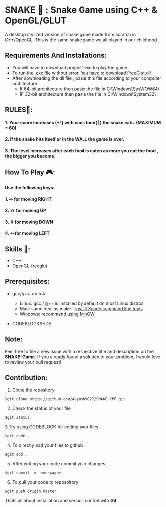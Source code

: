 # SNAKE 🐍 : Snake Game using C++ & OpenGL/GLUT
A  desktop stylized version of snake game made from scratch in C++/OpenGL.
This is the same snake game we all played in our childhood .

## Requirements And Installations:
* You will have to download project1.exe to play the game.
* To run the .exe file without error, You have to download [FreeGlut.dll](https://drive.google.com/file/d/1zcxh1M0Ek9rwis6WUbqcdNwDHdkF4S-C/view?usp=sharing)
* After downloading the dll file , paste this file according to your computer architecture
   * If 64-bit architecture then paste the file in C:\Windows\SysWOW64\
   * IF 32-bit architecture then paste the file in C:\Windows\System32\ 

## RULES📝: 
#### 1. Your score increases (+1) with each food(🍎) the snake eats. (MAXIMUM = 60)
#### 2. If the snake hits itself or in the WALL the game is over.
#### 3. The level increases after each food is eaten as more you eat the food , the bigger you become.

## How To Play 🎮:
#### Use the following keys:
#### 1. ⇨ for moving RIGHT
#### 2. ⇧ for moving UP
#### 3. ⇩ for moving DOWN
#### 4. ⇦ for moving LEFT

## Skills 💪:
* C++ 
* OpenGL-freeglut

## Prerequisites:
- gcc/g++ >= 5.4

  * Linux: gcc / g++ is installed by default on most Linux distros
  * Mac: same deal as make - [install Xcode command line tools](https://developer.apple.com/xcode/features/)
  * Windows: recommend using [MinGW](http://www.mingw.org/)

- CODEBLOCKS-IDE

## Note:  
Feel free to file a new issue with a respective title and description on the **SNAKE-Game**.  If you already found a solution to your problem, I would love to review your pull request! 

## Contribution:
1. Clone the repository 
```
$git clone https://github.com/Aayush9027/SNAKE_CPP.git
```
2. Check the status of your file 
```
$git status
```

3.Try using CODEBLOCK for editing your files 
```
$git code .
```
4. To directly add your files to github
```
$git add .
```
5. After writing your code commit your changes 
```
$git commit -m  <message>
```
6. To pull your code to reposoitory
```
$git push origin master
```
Thats all about installation and version control with **Git**

